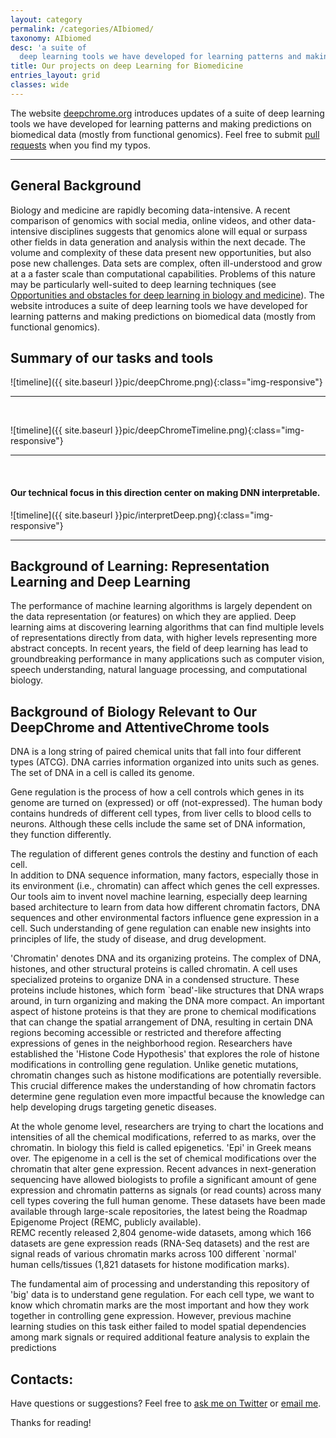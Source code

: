 ```yaml
---
layout: category
permalink: /categories/AIbiomed/
taxonomy: AIbiomed
desc: 'a suite of
  deep learning tools we have developed for learning patterns and making predictions from data sets in biomedicine. '
title: Our projects on deep Learning for Biomedicine
entries_layout: grid
classes: wide
---
```


<div>
  The website <a href="http://deepchrome.org/">deepchrome.org</a> introduces updates of a suite of
    deep learning tools we have developed for learning patterns and making predictions on biomedical data (mostly from functional genomics).
    Feel free to submit <a href="https://github.com/QData/deep4biomed-web">pull requests</a> when you find my typos.

</div>

<hr>



## General Background 

Biology and medicine are rapidly becoming data-intensive. A recent comparison of genomics with social media, online videos, and other data-intensive disciplines suggests that genomics alone will equal or surpass other fields in data generation and analysis within the next decade.  The volume and complexity of these data present new opportunities, but also pose new challenges. Data sets are complex, often ill-understood and grow at a a faster scale than computational capabilities.  Problems of this nature may be particularly well-suited to deep learning techniques (see [Opportunities and obstacles for deep learning in biology and medicine](https://royalsocietypublishing.org/doi/full/10.1098/rsif.2017.0387)). The website  introduces a suite of deep learning tools we have developed for learning patterns and making predictions on biomedical data (mostly from functional genomics).


## Summary of our tasks and tools 

![timeline]({{ site.baseurl }}pic/deepChrome.png){:class="img-responsive"}

<hr>
<br>


![timeline]({{ site.baseurl }}pic/deepChromeTimeline.png){:class="img-responsive"}


<hr>
<br>

#### Our technical focus in this direction center on making DNN interpretable. 

![timeline]({{ site.baseurl }}pic/interpretDeep.png){:class="img-responsive"}


<hr>



## Background of Learning: Representation Learning and Deep Learning

The performance of machine learning algorithms is largely dependent on the
 data representation (or features) on which they are
applied. Deep learning aims at discovering learning algorithms that can
find multiple levels of representations directly from data, with higher
levels representing more abstract concepts. In recent years,
the field of deep learning has lead to groundbreaking performance in many applications such as computer vision, speech understanding, natural language processing, and computational biology.

## Background of Biology Relevant to Our DeepChrome and AttentiveChrome tools

DNA is a long string of paired chemical units that fall into four different types (ATCG). DNA carries information organized into units such as genes. The set of DNA in a cell is called its genome.

Gene regulation is the process of how a cell controls which genes in its genome are turned on (expressed) or off (not-expressed). The human body contains hundreds of different cell types, from liver cells to blood cells to neurons. Although these cells include the same set of DNA information, they function differently.

The regulation of different genes controls the destiny and function of each cell.  
In addition to DNA sequence information, many factors, especially those in its environment (i.e., chromatin) can affect which genes the cell expresses. Our tools aim to invent novel machine learning, especially deep learning based architecture to learn from data how different chromatin factors, DNA sequences and other environmental factors  influence gene expression in a cell.  Such understanding of gene regulation can enable new insights into principles of life, the study of disease, and drug development.


'Chromatin' denotes DNA and its organizing proteins.  The complex of DNA, histones, and other structural proteins is called chromatin. A cell uses specialized proteins to organize DNA in a condensed structure. These proteins include histones, which form `bead'-like structures that DNA wraps around, in turn organizing and making the DNA more compact. An important aspect of histone proteins is that they are prone to chemical modifications that can change the spatial arrangement of DNA, resulting in certain DNA regions becoming accessible or restricted and therefore affecting expressions of genes in the neighborhood region. Researchers have established the 'Histone Code Hypothesis' that explores the role of histone modifications  in
controlling gene regulation. Unlike genetic mutations, chromatin changes such as histone modifications are potentially reversible. This crucial difference makes the understanding of how chromatin factors determine gene regulation even more impactful because the knowledge can help developing drugs targeting genetic diseases.



At the whole genome level, researchers are trying to chart the locations and intensities of all the chemical modifications, referred to as marks, over the chromatin. In biology this field is called epigenetics. 'Epi' in Greek means over. The epigenome in a cell is the set of chemical modifications over the chromatin that alter gene expression.
Recent advances in next-generation sequencing have allowed biologists to profile a significant amount of gene expression and chromatin patterns as signals (or read counts) across many cell types covering the full human genome.
These datasets have been made available through large-scale repositories, the latest being the Roadmap Epigenome Project (REMC, publicly available).  
REMC recently released 2,804 genome-wide datasets, among which 166 datasets are gene expression reads (RNA-Seq datasets) and the rest are signal reads of various chromatin marks across 100 different `normal' human cells/tissues  (1,821 datasets for histone modification marks).


The fundamental aim of processing and understanding this repository of 'big' data is to understand gene regulation. For each cell type, we want to know which chromatin marks are the most important and how they work together in controlling gene expression.  However, previous machine learning studies on this task either failed to model spatial dependencies among mark signals or required additional feature analysis to explain the predictions



## Contacts:
Have questions or suggestions? Feel free to [ask me on Twitter](https://twitter.com/Qdatalab) or [email me](http://www.cs.virginia.edu/yanjun/).

Thanks for reading!


<!--


<hr> 

<h1> Blog Posts </h1>

<hr>

<div class="posts">

  {% for post in site.posts  %}

  <div class="post">
    <h1 class="post-title">
      <a href="{{ site.baseurl }}{{ post.url }}">
        {{ post.title }}
      </a>
    </h1>

    <span class="post-date">{{ post.date | date_to_string }}</span>

    {{ post.content }}
  </div>
  {% endfor %}
</div>
 -->